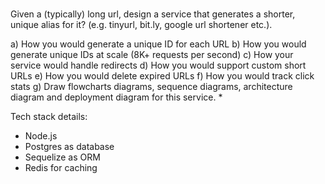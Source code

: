 # 

Given a (typically) long url, design a service that generates a shorter, unique alias for it? (e.g. tinyurl, bit.ly, google url shortener etc.). 

a) How you would generate a unique ID for each URL
b) How you would generate unique IDs at scale (8K+ requests per second)
c) How your service would handle redirects
d) How you would support custom short URLs
e) How you would delete expired URLs
f) How you would track click stats
g) Draw flowcharts diagrams, sequence diagrams, architecture diagram and deployment diagram for this service. *

Tech stack details:

* Node.js 
* Postgres as database
* Sequelize as ORM
* Redis for caching


